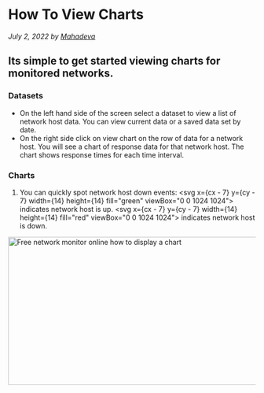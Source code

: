 # How To View Charts

_July 2, 2022 by [Mahadeva](/)_


## Its simple to get started viewing charts for monitored networks.

### Datasets

- On the left hand side of the screen select a dataset to view a list of network host data. You can view current data or a saved data set by date.
- On the right side click on view chart on the row of data for a network host. You will see a chart of response data for that network host. The chart shows response times for each time interval.

### Charts

1. You can quickly spot network host down events:  <svg x={cx - 7} y={cy - 7} width={14} height={14} fill="green" viewBox="0 0 1024 1024">
      <path d="M512 1009.984c-274.912 0-497.76-222.848-497.76-497.76s222.848-497.76 497.76-497.76c274.912 0 497.76 222.848 497.76 497.76s-222.848 497.76-497.76 497.76zM340.768 295.936c-39.488 0-71.52 32.8-71.52 73.248s32.032 73.248 71.52 73.248c39.488 0 71.52-32.8 71.52-73.248s-32.032-73.248-71.52-73.248zM686.176 296.704c-39.488 0-71.52 32.8-71.52 73.248s32.032 73.248 71.52 73.248c39.488 0 71.52-32.8 71.52-73.248s-32.032-73.248-71.52-73.248zM772.928 555.392c-18.752-8.864-40.928-0.576-49.632 18.528-40.224 88.576-120.256 143.552-208.832 143.552-85.952 0-164.864-52.64-205.952-137.376-9.184-18.912-31.648-26.592-50.08-17.28-18.464 9.408-21.216 21.472-15.936 32.64 52.8 111.424 155.232 186.784 269.76 186.784 117.984 0 217.12-70.944 269.76-186.784 8.672-19.136 9.568-31.2-9.12-40.096z" />
    </svg> indicates network host is up.   <svg x={cx - 7} y={cy - 7} width={14} height={14} fill="red" viewBox="0 0 1024 1024">
        <path d="M517.12 53.248q95.232 0 179.2 36.352t145.92 98.304 98.304 145.92 36.352 179.2-36.352 179.2-98.304 145.92-145.92 98.304-179.2 36.352-179.2-36.352-145.92-98.304-98.304-145.92-36.352-179.2 36.352-179.2 98.304-145.92 145.92-98.304 179.2-36.352zM663.552 261.12q-15.36 0-28.16 6.656t-23.04 18.432-15.872 27.648-5.632 33.28q0 35.84 21.504 61.44t51.2 25.6 51.2-25.6 21.504-61.44q0-17.408-5.632-33.28t-15.872-27.648-23.04-18.432-28.16-6.656zM373.76 261.12q-29.696 0-50.688 25.088t-20.992 60.928 20.992 61.44 50.688 25.6 50.176-25.6 20.48-61.44-20.48-60.928-50.176-25.088zM520.192 602.112q-51.2 0-97.28 9.728t-82.944 27.648-62.464 41.472-35.84 51.2q-1.024 1.024-1.024 2.048-1.024 3.072-1.024 8.704t2.56 11.776 7.168 11.264 12.8 6.144q25.6-27.648 62.464-50.176 31.744-19.456 79.36-35.328t114.176-15.872q67.584 0 116.736 15.872t81.92 35.328q37.888 22.528 63.488 50.176 17.408-5.12 19.968-18.944t0.512-18.944-3.072-7.168-1.024-3.072q-26.624-55.296-100.352-88.576t-176.128-33.28z" />
      </svg> indicates network host is down.


<img src="https://freenetworkmonitor.click/img/display-chart-from-dataset.gif" width="666" height="301" alt="Free network monitor online how to display a chart">

